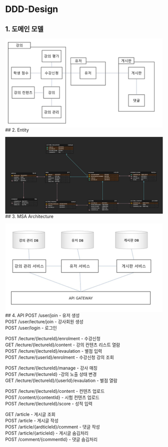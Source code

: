 # DDD-Design

## 1. 도메인 모델
<p align="center">
<img src="/img/universitySystemDDDdesign.JPG" style="float:left;" alt="img1">
<p/>
## 2. Entity
<p align="center">
<img src="/img/universitySystemErd.JPG" style="float:left;" alt="img1">
<p/>
## 3. MSA Architecture
<p align="center">
<img src="/img/msaDesign.JPG" style="float:left;" alt="img1">
<p/>
## 4. API
POST /user/join - 유저 생성 <br/>
POST /user/lecture/join - 강사회원 생성<br/>
POST /user/login - 로그인<br/>

POST /lecture/{lectureId}/enrolment - 수강신청<br/>
GET /lecture/{lectureId}/content - 강의 컨텐츠 리스트 열람<br/>
POST /lecture/{lectureId}/evaulation - 별점 입력<br/>
POST /lecture/{userId}/enrolment - 수강신청 강의 조회<br/>

POST /lecture/{lectureId}/manage - 강사 매칭<br/>
POST /lecture/{lectureId} -강의 노출 상태 변경<br/>
GET /lecture/{lectureId}/{userId}/evaulation - 별점 열람<br/>

POST /lecture/{lectureId}/content - 컨텐츠 업로드<br/>
POST /content/{contentId} - 시험 컨텐츠 업로드<br/>
POST /lecture/{lectureId}/score - 성적 입력<br/>

GET /article - 게시글 조회<br/>
POST /article - 게시글 작성 <br/>
POST /article/{ardticleId}/comment - 댓글 작성<br/>
POST /article/{articleId} - 게시글 숨김처리<br/>
POST /comment/{commentId} - 댓글 숨김처리<br/>
